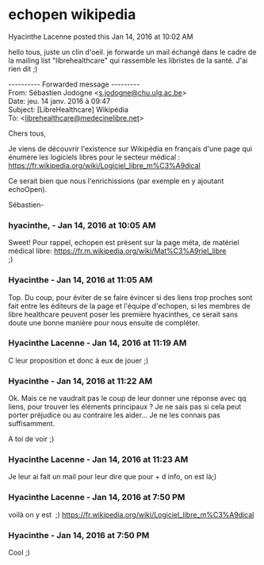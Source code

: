#  echopen wikipedia

Hyacinthe Lacenne posted this Jan 14, 2016 at 10:02 AM

hello tous, juste un clin d'oeil. je forwarde un mail échangé dans le cadre de
la mailing list "librehealthcare" qui rassemble les libristes de la santé.
J'ai rien dit ;)  
  
\---------- Forwarded message ---------  
From: Sébastien Jodogne
&lt;[s.jodogne@chu.ulg.ac.be](mailto:s.jodogne@chu.ulg.ac.be)&gt;  
Date: jeu. 14 janv. 2016 à 09:47  
Subject: [LibreHealthcare] Wikipédia  
To:
&lt;[librehealthcare@medecinelibre.net](mailto:librehealthcare@medecinelibre.net)&gt;

  
  
Chers tous,  
  
Je viens de découvrir l'existence sur Wikipédia en français d'une page qui
énumère les logiciels libres pour le secteur médical :  
<https://fr.wikipedia.org/wiki/Logiciel_libre_m%C3%A9dical>  
  
Ce serait bien que nous l'enrichissions (par exemple en y ajoutant echoOpen).  
  
Sébastien-

### **hyacinthe,** - Jan 14, 2016 at 10:05 AM

Sweet! Pour rappel, echopen est présent sur la page méta, de matériel médical
libre: <https://fr.m.wikipedia.org/wiki/Mat%C3%A9riel_libre>  
;)

### **Hyacinthe** - Jan 14, 2016 at 11:05 AM

Top. Du coup, pour éviter de se faire évincer si des liens trop proches sont
fait entre les éditeurs de la page et l'équipe d'echopen, si les membres de
libre healthcare peuvent poser les première hyacinthes, ce serait sans doute une
bonne manière pour nous ensuite de compléter.

### **Hyacinthe Lacenne** - Jan 14, 2016 at 11:19 AM

C leur proposition et donc à eux de jouer ;)

### **Hyacinthe** - Jan 14, 2016 at 11:22 AM

Ok. Mais ce ne vaudrait pas le coup de leur donner une réponse avec qq liens,
pour trouver les éléments principaux ? Je ne sais pas si cela peut porter
préjudice ou au contraire les aider... Je ne les connais pas suffisamment.  
  
A toi de voir ;)

### **Hyacinthe Lacenne** - Jan 14, 2016 at 11:23 AM

Je leur ai fait un mail pour leur dire que pour + d info, on est là;)

### **Hyacinthe Lacenne** - Jan 14, 2016 at 7:50 PM

voilà on y est  ;) <https://fr.wikipedia.org/wiki/Logiciel_libre_m%C3%A9dical>

### **Hyacinthe** - Jan 14, 2016 at 7:50 PM

Cool ;)

